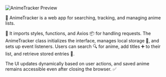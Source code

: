 ![AnimeTracker Preview](https://i.pinimg.com/736x/ed/42/51/ed4251286400f5bac1c717896868713d.jpg)

🚀 AnimeTracker is a web app for searching, tracking, and managing anime lists. 

🎥 It imports styles, functions, and Axios 📦 for handling requests.
The AnimeTracker class initializes the interface, manages local storage 💾, and sets up event listeners. Users can search 🔍 for anime, add titles ➕ to their list, and retrieve stored entries 📜.

The UI updates dynamically based on user actions, and saved anime remains accessible even after closing the browser. ✅


